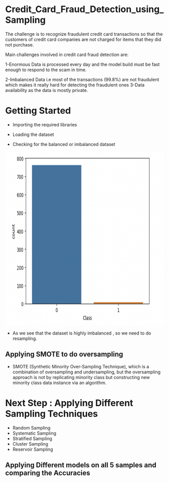 # Credit_Card_Fraud_Detection_using_Sampling
The challenge is to recognize fraudulent credit card transactions so that the customers of credit card companies are not charged for items that they did not purchase.

Main challenges involved in credit card fraud detection are:

1-Enormous Data is processed every day and the model build must be fast enough to respond to the scam in time.

2-Imbalanced Data i.e most of the transactions (99.8%) are not fraudulent which makes it really hard for detecting the fraudulent ones
3-Data availability as the data is mostly private.

# Getting Started

- Importing the required libraries

- Loading the dataset

- Checking for the balanced or imbalanced dataset

<img align="centre" src="https://github.com/ananyaa01/Credit_Card_Fraud_Detection-using-Sampling/blob/2968ce6bda4657ae910e86f0511f118ad24fa9ba/Screenshot%202023-02-20%20at%201.14.02%20AM.png" height="550" />

- As we see that the dataset is highly imbalanced , so we need to do resampling.

## Applying SMOTE to do oversampling

- SMOTE (Synthetic Minority Over-Sampling Technique), which is a combination of oversampling and undersampling, but the oversampling approach is not by replicating minority class but constructing new minority class data instance via an algorithm.


# Next Step : Applying Different Sampling Techniques 

- Random Sampling
- Systematic Sampling
- Stratified Sampling
- Cluster Sampling
- Reservoir Sampling

## Applying Different models on all 5 samples and comparing the Accuracies






